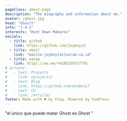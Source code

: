 ```yaml
---
pageClass: about-page
description: "The biography and information about me."
avatar: /ghost.jpg
head: "Ghostt"
info: "1-4-1"
interests: "Hunt Down Makarov"
socials:
  - title: github
    link: https://github.com/joyboyid
  - title: email
    link: "mailto:joyboy[at]unram.co.id"
  - title: wazap
    link: https://wa.me/+6285339357795
# actions:
#   - text: Projects
#     link: /projects/
#   - text: Blog
#     link: https://github.com/mtobeiyf
#   - text: CV
#     link: /article/
footer: Made with ♥ by Fing. Powered by VuePress
---
```


<AboutCard :frontmatter="$page.frontmatter" >

"el único que puede matar Ghost es Ghost "

</AboutCard>

<style lang="stylus">

.theme-container.about-page .page
  background-color #e6ecf0
  min-height calc(100vh)
  
  .last-updated
    display none

</style>

